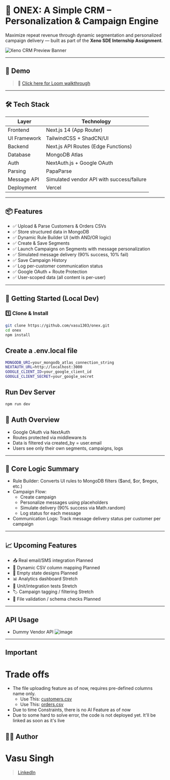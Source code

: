 # 🧠 ONEX: A Simple CRM – Personalization & Campaign Engine

Maximize repeat revenue through dynamic segmentation and personalized campaign delivery — built as part of the **Xeno SDE Internship Assignment**.

![Xeno CRM Preview Banner](https://github.com/user-attachments/assets/df7412bb-ccf9-484b-98a2-69f88106d3fc)


---

## 🚀 Demo

> 🎥 [Click here for Loom walkthrough](https://www.loom.com/share/69cd5477417641d29040f2621ac1c883?sid=203ffc3f-2bc5-4b96-a207-08cc01568266)

---

## 🛠️ Tech Stack

| Layer        | Technology            |
|--------------|------------------------|
| Frontend     | Next.js 14 (App Router) |
| UI Framework | TailwindCSS + ShadCN/UI |
| Backend      | Next.js API Routes (Edge Functions) |
| Database     | MongoDB Atlas         |
| Auth         | NextAuth.js + Google OAuth |
| Parsing      | PapaParse             |
| Message API  | Simulated vendor API with success/failure |
| Deployment   | Vercel                |

---

## 📦 Features

- ✅ Upload & Parse Customers & Orders CSVs
- ✅ Store structured data in MongoDB
- ✅ Dynamic Rule Builder UI (with AND/OR logic)
- ✅ Create & Save Segments
- ✅ Launch Campaigns on Segments with message personalization
- ✅ Simulated message delivery (90% success, 10% fail)
- ✅ Save Campaign History
- ✅ Log per-customer communication status
- ✅ Google OAuth + Route Protection
- ✅ User-scoped data (all content is per-user)

---

## 🧪 Getting Started (Local Dev)

### 1️⃣ Clone & Install

```bash
git clone https://github.com/vasu1303/onex.git
cd onex
npm install

```
## Create a .env.local file
```bash
MONGODB_URI=your_mongodb_atlas_connection_string
NEXTAUTH_URL=http://localhost:3000
GOOGLE_CLIENT_ID=your_google_client_id
GOOGLE_CLIENT_SECRET=your_google_secret
```
## Run Dev Server

```bash
npm run dev
```

## 🔐 Auth Overview
- Google OAuth via NextAuth
- Routes protected via middleware.ts
- Data is filtered via created_by = user.email
- Users see only their own segments, campaigns, logs

---

## 🔄 Core Logic Summary
* Rule Builder: Converts UI rules to MongoDB filters ($and, $or, $regex, etc.)
* Campaign Flow:
    * Create campaign
    * Personalize messages using placeholders
    * Simulate delivery (90% success via Math.random)
    * Log status for each message
* Communication Logs: Track message delivery status per customer per campaign

---

## 📈 Upcoming Features

- 📤 Real email/SMS integration	Planned
- 🧩 Dynamic CSV column mapping	Planned
- 🧼 Empty state designs	Planned
- 📊 Analytics dashboard	Stretch
- 🧪 Unit/integration tests	Stretch
- 🏷️ Campaign tagging / filtering	Stretch
- 📁 File validation / schema checks	Planned

---
## API Usage
- Dummy Vendor API ![image](https://github.com/user-attachments/assets/75cde4c8-baa8-491f-ae05-ac9ce4e234a0)

---

## Important 
# Trade offs 
- The file uploading feature as of now, requires pre-defined columns name only.
    * Use This: [customers.csv](https://github.com/user-attachments/files/20177615/customers.csv)
    * Use This: [orders.csv](https://github.com/user-attachments/files/20177650/orders.csv)
- Due to time Constraints, there is no AI Feature as of now
- Due to some hard to solve error, the code is not deployed yet. It'll be linked as soon as it's live





## 🧑‍💻 Author
# Vasu Singh

>  [LinkedIn](https://www.linkedin.com/in/vasusingh1305/)




